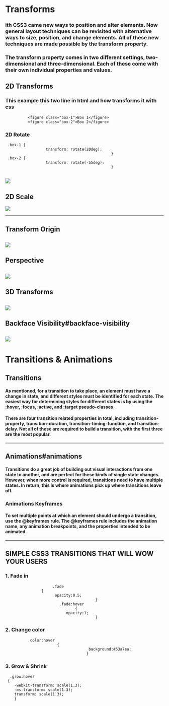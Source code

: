 # Transforms
### ith CSS3 came new ways to position and alter elements. Now general layout techniques can be revisited with alternative ways to size, position, and change elements. All of these new techniques are made possible by the transform property.

### The transform property comes in two different settings, two-dimensional and three-dimensional. Each of these come with their own individual properties and values.


## 2D Transforms
### This example this two line in html and how transforms it with css
              <figure class="box-1">Box 1</figure>
              <figure class="box-2">Box 2</figure>

### 2D Rotate 
     .box-1 {
                      transform: rotate(20deg);
                                                   }
     .box-2 {
                      transform: rotate(-55deg);
                                                   }


![](../img/201/class-141.png)
----------------------------------------------------------------
## 2D Scale
![](../img/201/class-142.png)

------------------------------------------------------------------
## Transform Origin
![](../img/201/class-143.png)
------------------------------------------------------------------
## Perspective
![](../img/201/class-144.png)
-----------------------------------------------------------------
## 3D Transforms
![](../img/201/class-145.png)
-----------------------------------------------------------------
## Backface Visibility#backface-visibility
![](../img/201/class-146.png)
------------------------------------------------------------------
# Transitions & Animations
## Transitions
#### As mentioned, for a transition to take place, an element must have a change in state, and different styles must be identified for each state. The easiest way for determining styles for different states is by using the :hover, :focus, :active, and :target pseudo-classes.

#### There are four transition related properties in total, including transition-property, transition-duration, transition-timing-function, and transition-delay. Not all of these are required to build a transition, with the first three are the most popular.
------------------------------------------------------------------
## Animations#animations
#### Transitions do a great job of building out visual interactions from one state to another, and are perfect for these kinds of single state changes. However, when more control is required, transitions need to have multiple states. In return, this is where animations pick up where transitions leave off.

### Animations Keyframes
#### To set multiple points at which an element should undergo a transition, use the @keyframes rule. The @keyframes rule includes the animation name, any animation breakpoints, and the properties intended to be animated.
-----------------------------------------------------------------
##  SIMPLE CSS3 TRANSITIONS THAT WILL WOW YOUR USERS
### 1. Fade in
                         .fade
                    {
                          opacity:0.5;
                                            }
                            .fade:hover
                                   {
                               opacity:1;
                                            }
### 2.  Change color
              .color:hover
                           {
                                         background:#53a7ea;
                                        }  
### 3. Grow & Shrink
      .grow:hover
     {
        -webkit-transform: scale(1.3);
        -ms-transform: scale(1.3);
        transform: scale(1.3);
        }








